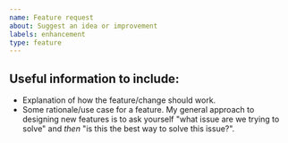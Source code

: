 ```yaml
---
name: Feature request
about: Suggest an idea or improvement
labels: enhancement
type: feature
---
```


<!--
## Before reporting
 - Search for the suggestion here. It's possible someone's suggested it before!
-->

## Useful information to include:
 - Explanation of how the feature/change should work.
 - Some rationale/use case for a feature. My general approach to designing new features is to ask yourself "what issue are we trying to solve" and _then_ "is this the best way to solve this issue?".
